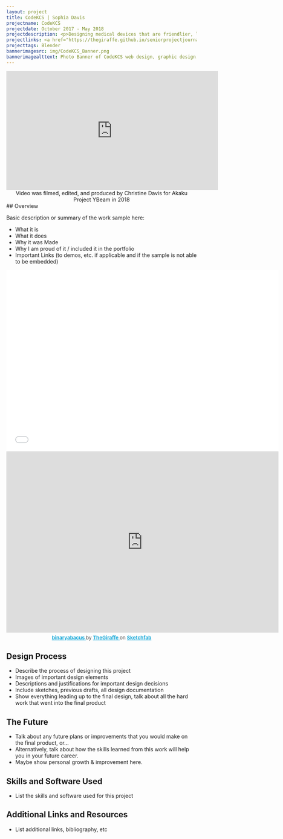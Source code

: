 ```yaml
---
layout: project
title: CodeKCS | Sophia Davis
projectname: CodeKCS
projectdate: October 2017 - May 2018
projectdescription: <p>Designing medical devices that are friendlier, less threatening, and overall provide a better user experience - particularly for children, who may feel quite scared after being diagnosed with asthma. Friendlier, more eye-catching designs for medical products may also help reduce medical non-adherence, particularly for daily preventative treatments.</p>
projectlinks: <a href="https://thegiraffe.github.io/seniorprojectjournal/">https://thegiraffe.github.io/seniorprojectjournal/</a>
projecttags: Blender
bannerimagesrc: img/CodeKCS_Banner.png
bannerimagealttext: Photo Banner of CodeKCS web design, graphic design, stickers, and zines.
---
```

<center><iframe width="560" height="315" src="https://www.youtube.com/embed/p5lorCKeFW0" title="YouTube video player" frameborder="0" allow="accelerometer; autoplay; clipboard-write; encrypted-media; gyroscope; picture-in-picture" allowfullscreen></iframe>
<br>Video was filmed, edited, and produced by Christine Davis for Akaku Project YBeam in 2018</center>
## Overview

Basic description or summary of the work sample here:

- What it is
- What it does
- Why it was Made
- Why I am proud of it / included it in the portfolio
- Important Links (to demos, etc. if applicable and if the sample is not able to be embedded)

<center>
<iframe id="issue01" width="720" height="480" src="//e.issuu.com/embed.html#34233579/63762773" allowfullscreen="" frameborder="0"></iframe>
</center>

<center>
<div class="sketchfab-embed-wrapper"> <iframe title="binaryabacus" frameborder="0" allowfullscreen mozallowfullscreen="true" webkitallowfullscreen="true" allow="autoplay; fullscreen; xr-spatial-tracking" xr-spatial-tracking execution-while-out-of-viewport execution-while-not-rendered web-share width="720" height="480" src="https://sketchfab.com/models/786d736700a04612b8ce9ebf31d4e038/embed?autostart=1&camera=0"> </iframe> <p style="font-size: 13px; font-weight: normal; margin: 5px; color: #4A4A4A;"> <a href="https://sketchfab.com/3d-models/binaryabacus-786d736700a04612b8ce9ebf31d4e038?utm_medium=embed&utm_campaign=share-popup&utm_content=786d736700a04612b8ce9ebf31d4e038" target="_blank" style="font-weight: bold; color: #1CAAD9;"> binaryabacus </a> by <a href="https://sketchfab.com/thegiraffe?utm_medium=embed&utm_campaign=share-popup&utm_content=786d736700a04612b8ce9ebf31d4e038" target="_blank" style="font-weight: bold; color: #1CAAD9;"> TheGiraffe </a> on <a href="https://sketchfab.com?utm_medium=embed&utm_campaign=share-popup&utm_content=786d736700a04612b8ce9ebf31d4e038" target="_blank" style="font-weight: bold; color: #1CAAD9;">Sketchfab</a></p></div>
</center>

## Design Process

- Describe the process of designing this project
- Images of important design elements
- Descriptions and justifications for important design decisions
- Include sketches, previous drafts, all design documentation
- Show everything leading up to the final design, talk about all the hard work that went into the final product

## The Future

- Talk about any future plans or improvements that you would make on the final product, or...
- Alternatively, talk about how the skills learned from this work will help you in your future career.
- Maybe show personal growth & improvement here.

## Skills and Software Used

- List the skills and software used for this project

## Additional Links and Resources

- List additional links, bibliography, etc
